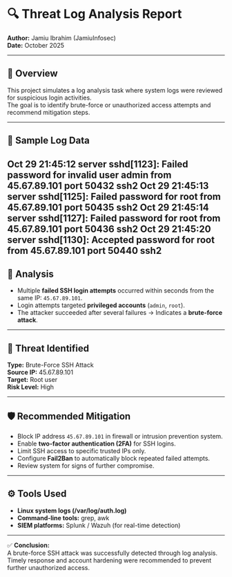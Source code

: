 # 🔍 Threat Log Analysis Report
**Author:** Jamiu Ibrahim (JamiuInfosec)  
**Date:** October 2025  

---

## 🧩 Overview
This project simulates a log analysis task where system logs were reviewed for suspicious login activities.  
The goal is to identify brute-force or unauthorized access attempts and recommend mitigation steps.

---

## 🧾 Sample Log Data
Oct 29 21:45:12 server sshd[1123]: Failed password for invalid user admin from 45.67.89.101 port 50432 ssh2
Oct 29 21:45:13 server sshd[1125]: Failed password for root from 45.67.89.101 port 50435 ssh2
Oct 29 21:45:14 server sshd[1127]: Failed password for root from 45.67.89.101 port 50436 ssh2
Oct 29 21:45:20 server sshd[1130]: Accepted password for root from 45.67.89.101 port 50440 ssh2
---

## 🧠 Analysis

- Multiple **failed SSH login attempts** occurred within seconds from the same IP: `45.67.89.101`.
- Login attempts targeted **privileged accounts** (`admin`, `root`).
- The attacker succeeded after several failures → Indicates a **brute-force attack**.

---

## 🚨 Threat Identified
**Type:** Brute-Force SSH Attack  
**Source IP:** 45.67.89.101  
**Target:** Root user  
**Risk Level:** High

---

## 🛡️ Recommended Mitigation

- Block IP address `45.67.89.101` in firewall or intrusion prevention system.  
- Enable **two-factor authentication (2FA)** for SSH logins.  
- Limit SSH access to specific trusted IPs only.  
- Configure **Fail2Ban** to automatically block repeated failed attempts.  
- Review system for signs of further compromise.

---

## ⚙️ Tools Used

- **Linux system logs (/var/log/auth.log)**  
- **Command-line tools:** grep, awk  
- **SIEM platforms:** Splunk / Wazuh (for real-time detection)  

---

✅ **Conclusion:**  
A brute-force SSH attack was successfully detected through log analysis.  
Timely response and account hardening were recommended to prevent further unauthorized access.
